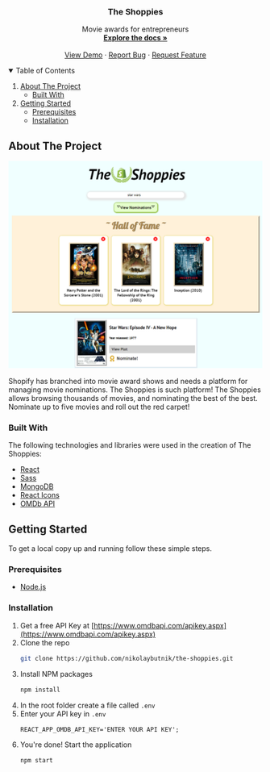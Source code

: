 <br />
<p align="center">
  <h3 align="center">The Shoppies</h3>
  <p align="center">
    Movie awards for entrepreneurs
    <br />
    <a href="https://github.com/nikolaybutnik/the-shoppies"><strong>Explore the docs »</strong></a>
    <br />
    <br />
    <a href="https://nb-theshoppies.herokuapp.com/">View Demo</a>
    ·
    <a href="https://github.com/nikolaybutnik/the-shoppies/issues">Report Bug</a>
    ·
    <a href="https://github.com/nikolaybutnik/the-shoppies/issues">Request Feature</a>
</p>

<details open="open">
  <summary>Table of Contents</summary>
  <ol>
    <li>
      <a href="#about-the-project">About The Project</a>
      <ul>
        <li><a href="#built-with">Built With</a></li>
      </ul>
    </li>
    <li>
      <a href="#getting-started">Getting Started</a>
      <ul>
        <li><a href="#prerequisites">Prerequisites</a></li>
        <li><a href="#installation">Installation</a></li>
      </ul>
    </li>
  </ol>
</details>

## About The Project

![The Shoppies Screenshot](https://github.com/nikolaybutnik/the-shoppies/blob/master/client/public/the-shoppies-screenshot-v3.png?raw=true)

Shopify has branched into movie award shows and needs a platform for managing movie nominations. The Shoppies is such platform! The Shoppies allows browsing thousands of movies, and nominating the best of the best. Nominate up to five movies and roll out the red carpet!

### Built With

The following technologies and libraries were used in the creation of The Shoppies:

- [React](https://reactjs.org/)
- [Sass](https://sass-lang.com/)
- [MongoDB](https://www.mongodb.com/)
- [React Icons](https://react-icons.github.io/react-icons/)
- [OMDb API](https://www.omdbapi.com/)

## Getting Started

To get a local copy up and running follow these simple steps.

### Prerequisites

- [Node.js](https://nodejs.org/en/download/)

### Installation

1. Get a free API Key at [https://www.omdbapi.com/apikey.aspx](https://www.omdbapi.com/apikey.aspx)
2. Clone the repo
   ```sh
   git clone https://github.com/nikolaybutnik/the-shoppies.git
   ```
3. Install NPM packages
   ```sh
   npm install
   ```
4. In the root folder create a file called `.env`
5. Enter your API key in `.env`
   ```JS
   REACT_APP_OMDB_API_KEY='ENTER YOUR API KEY';
   ```
6. You're done! Start the application
   ```sh
   npm start
   ```
